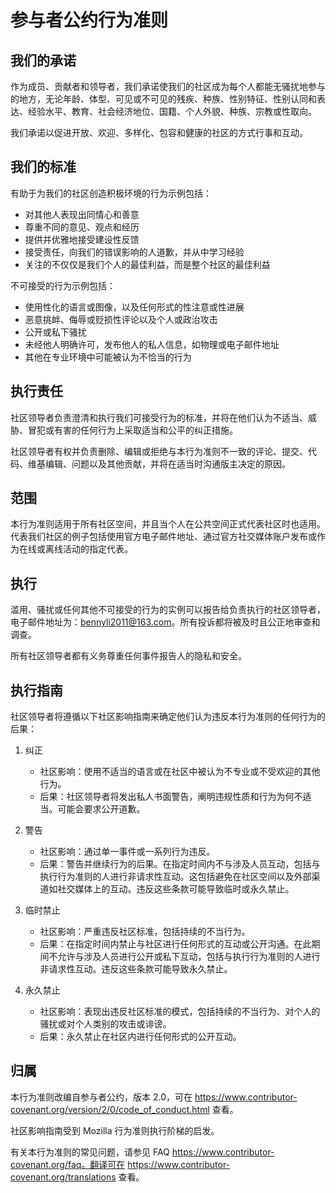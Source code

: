 # 参与者公约行为准则

## 我们的承诺

作为成员、贡献者和领导者，我们承诺使我们的社区成为每个人都能无骚扰地参与的地方，无论年龄、体型、可见或不可见的残疾、种族、性别特征、性别认同和表达、经验水平、教育、社会经济地位、国籍、个人外貌、种族、宗教或性取向。

我们承诺以促进开放、欢迎、多样化、包容和健康的社区的方式行事和互动。

## 我们的标准

有助于为我们的社区创造积极环境的行为示例包括：

- 对其他人表现出同情心和善意
- 尊重不同的意见、观点和经历
- 提供并优雅地接受建设性反馈
- 接受责任，向我们的错误影响的人道歉，并从中学习经验
- 关注的不仅仅是我们个人的最佳利益，而是整个社区的最佳利益

不可接受的行为示例包括：

- 使用性化的语言或图像，以及任何形式的性注意或性进展
- 恶意挑衅、侮辱或贬损性评论以及个人或政治攻击
- 公开或私下骚扰
- 未经他人明确许可，发布他人的私人信息，如物理或电子邮件地址
- 其他在专业环境中可能被认为不恰当的行为

## 执行责任

社区领导者负责澄清和执行我们可接受行为的标准，并将在他们认为不适当、威胁、冒犯或有害的任何行为上采取适当和公平的纠正措施。

社区领导者有权并负责删除、编辑或拒绝与本行为准则不一致的评论、提交、代码、维基编辑、问题以及其他贡献，并将在适当时沟通版主决定的原因。

## 范围

本行为准则适用于所有社区空间，并且当个人在公共空间正式代表社区时也适用。代表我们社区的例子包括使用官方电子邮件地址、通过官方社交媒体账户发布或作为在线或离线活动的指定代表。

## 执行

滥用、骚扰或任何其他不可接受的行为的实例可以报告给负责执行的社区领导者，电子邮件地址为：bennyli2011@163.com。所有投诉都将被及时且公正地审查和调查。

所有社区领导者都有义务尊重任何事件报告人的隐私和安全。

## 执行指南

社区领导者将遵循以下社区影响指南来确定他们认为违反本行为准则的任何行为的后果：

1. 纠正
    - 社区影响：使用不适当的语言或在社区中被认为不专业或不受欢迎的其他行为。
    - 后果：社区领导者将发出私人书面警告，阐明违规性质和行为为何不适当。可能会要求公开道歉。

2. 警告
    - 社区影响：通过单一事件或一系列行为违反。
    - 后果：警告并继续行为的后果。在指定时间内不与涉及人员互动，包括与执行行为准则的人进行非请求性互动。这包括避免在社区空间以及外部渠道如社交媒体上的互动。违反这些条款可能导致临时或永久禁止。

3. 临时禁止
    - 社区影响：严重违反社区标准，包括持续的不当行为。
    - 后果：在指定时间内禁止与社区进行任何形式的互动或公开沟通。在此期间不允许与涉及人员进行公开或私下互动，包括与执行行为准则的人进行非请求性互动。违反这些条款可能导致永久禁止。

4. 永久禁止
    - 社区影响：表现出违反社区标准的模式，包括持续的不当行为、对个人的骚扰或对个人类别的攻击或诽谤。
    - 后果：永久禁止在社区内进行任何形式的公开互动。

## 归属

本行为准则改编自参与者公约，版本 2.0，可在 https://www.contributor-covenant.org/version/2/0/code_of_conduct.html 查看。

社区影响指南受到 Mozilla 行为准则执行阶梯的启发。

有关本行为准则的常见问题，请参见 FAQ https://www.contributor-covenant.org/faq。翻译可在 https://www.contributor-covenant.org/translations 查看。
